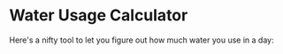 # Water Usage Calculator
Here's a nifty tool to let you figure out how much water you use in a day:
<script>
	Console.log("Hi!")
</script>
